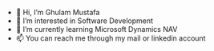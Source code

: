 - 👋 Hi, I’m Ghulam Mustafa
- 👀 I’m interested in Software Development
- 🌱 I’m currently learning Microsoft Dynamics NAV
- 📫 You can reach me through my mail or linkedin account
<!---
ghulammustafa-d360/ghulammustafa-d360 is a ✨ special ✨ repository because its `README.md` (this file) appears on your GitHub profile.
You can click the Preview link to take a look at your changes.
--->
